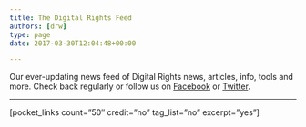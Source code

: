 ```yaml
---
title: The Digital Rights Feed
authors: [drw]
type: page
date: 2017-03-30T12:04:48+00:00

---
```

Our ever-updating news feed of Digital Rights news, articles, info, tools and more.
Check back regularly or follow us on [Facebook][1] or [Twitter][2].

* * *

[pocket\_links count=&#8221;50&#8243; credit=&#8221;no&#8221; tag\_list=&#8221;no&#8221; excerpt=&#8221;yes&#8221;]

 [1]: https://www.facebook.com/DigiRightsWatch/
 [2]: https://twitter.com/DRWaus
